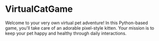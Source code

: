 # VirtualCatGame
Welcome to your very own virtual pet adventure! In this Python-based game, you'll take care of an adorable pixel-style kitten. Your mission is to keep your pet happy and healthy through daily interactions.
